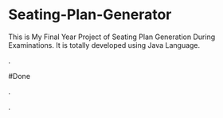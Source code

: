 # Seating-Plan-Generator

This is My Final Year Project of Seating Plan Generation During Examinations. It is totally developed using Java Language.








































.





















































#Done










































































































.




































































































































































































































































































































































































































































































.






































